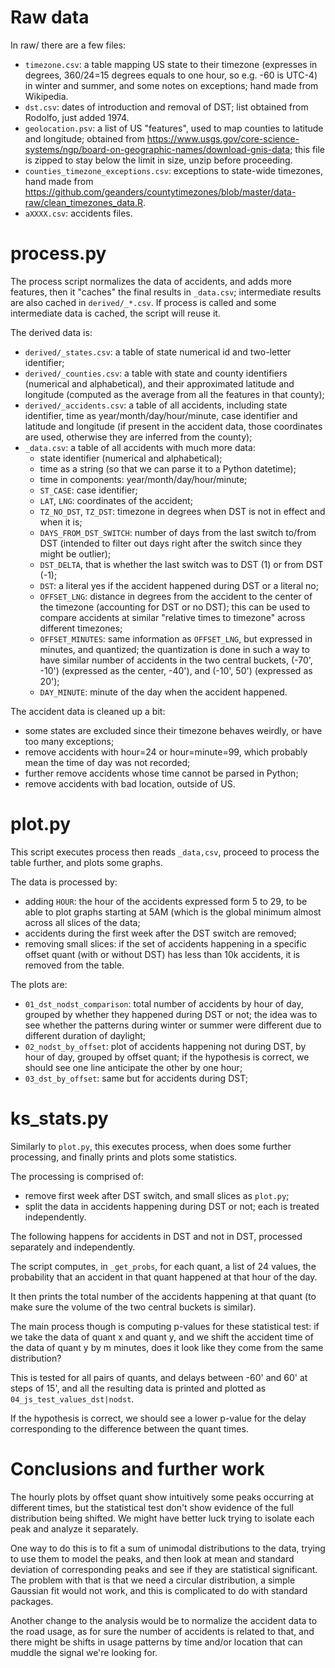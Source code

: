 # Raw data

In raw/ there are a few files:

-   `timezone.csv`: a table mapping US state to their timezone
    (expresses in degrees, 360/24=15 degrees equals to one hour, so
    e.g. -60 is UTC-4) in winter and summer, and some notes on
    exceptions; hand made from Wikipedia.
-   `dst.csv`: dates of introduction and removal of DST; list obtained
    from Rodolfo, just added 1974.
-   `geolocation.psv`: a list of US "features", used to map counties
    to latitude and longitude; obtained from
    https://www.usgs.gov/core-science-systems/ngp/board-on-geographic-names/download-gnis-data;
    this file is zipped to stay below the limit in size, unzip before
    proceeding.
-   `counties_timezone_exceptions.csv`: exceptions to state-wide
    timezones, hand made from
    https://github.com/geanders/countytimezones/blob/master/data-raw/clean_timezones_data.R.
-   `aXXXX.csv`: accidents files.


# process.py

The process script normalizes the data of accidents, and adds more
features, then it "caches" the final results in `_data.csv`;
intermediate results are also cached in `derived/_*.csv`. If process
is called and some intermediate data is cached, the script will reuse
it.

The derived data is:

-   `derived/_states.csv`: a table of state numerical id and
    two-letter identifier;
-   `derived/_counties.csv`: a table with state and county identifiers
    (numerical and alphabetical), and their approximated latitude and
    longitude (computed as the average from all the features in that
    county);
-   `derived/_accidents.csv`: a table of all accidents, including
    state identifier, time as year/month/day/hour/minute, case
    identifier and latitude and longitude (if present in the accident
    data, those coordinates are used, otherwise they are inferred from
    the county);
-   `_data.csv`: a table of all accidents with much more data:
    -   state identifier (numerical and alphabetical);
    -   time as a string (so that we can parse it to a Python
        datetime);
    -   time in components: year/month/day/hour/minute;
    -   `ST_CASE`: case identifier;
    -   `LAT`, `LNG`: coordinates of the accident;
    -   `TZ_NO_DST`, `TZ_DST`: timezone in degrees when DST is not in
        effect and when it is;
    -   `DAYS_FROM_DST_SWITCH`: number of days from the last switch
        to/from DST (intended to filter out days right after the
        switch since they might be outlier);
    -   `DST_DELTA`, that is whether the last switch was to DST (1) or
        from DST (-1);
    -   `DST`: a literal yes if the accident happened during DST or a
        literal no;
    -   `OFFSET_LNG`: distance in degrees from the accident to the
        center of the timezone (accounting for DST or no DST); this
        can be used to compare accidents at similar "relative times to
        timezone" across different timezones;
    -   `OFFSET_MINUTES`: same information as `OFFSET_LNG`, but
        expressed in minutes, and quantized; the quantization is done
        in such a way to have similar number of accidents in the two
        central buckets, (-70', -10') (expressed as the center, -40'),
        and (-10', 50') (expressed as 20');
    -   `DAY_MINUTE`: minute of the day when the accident happened.

The accident data is cleaned up a bit:

-   some states are excluded since their timezone behaves weirdly, or
    have too many exceptions;
-   remove accidents with hour=24 or hour=minute=99, which probably
    mean the time of day was not recorded;
-   further remove accidents whose time cannot be parsed in Python;
-   remove accidents with bad location, outside of US.


# plot.py

This script executes process then reads `_data,csv`, proceed to
process the table further, and plots some graphs.

The data is processed by:

-   adding `HOUR`: the hour of the accidents expressed form 5 to 29,
    to be able to plot graphs starting at 5AM (which is the global
    minimum almost across all slices of the data;
-   accidents during the first week after the DST switch are removed;
-   removing small slices: if the set of accidents happening in a
    specific offset quant (with or without DST) has less than 10k
    accidents, it is removed from the table.

The plots are:

-   `01_dst_nodst_comparison`: total number of accidents by hour of
    day, grouped by whether they happened during DST or not; the idea
    was to see whether the patterns during winter or summer were
    different due to different duration of daylight;
-   `02_nodst_by_offset`: plot of accidents happening not during DST,
    by hour of day, grouped by offset quant; if the hypothesis is
    correct, we should see one line anticipate the other by one hour;
-   `03_dst_by_offset`: same but for accidents during DST;


# ks_stats.py

Similarly to `plot.py`, this executes process, when does some further
processing, and finally prints and plots some statistics.

The processing is comprised of:
-   remove first week after DST switch, and small slices as `plot.py`;
-   split the data in accidents happening during DST or not; each is
    treated independently.

The following happens for accidents in DST and not in DST, processed
separately and independently.

The script computes, in `_get_probs`, for each quant, a list of 24 values, the
probability that an accident in that quant happened at that hour of
the day.

It then prints the total number of the accidents happening at that
quant (to make sure the volume of the two central buckets is similar).

The main process though is computing p-values for these statistical
test: if we take the data of quant x and quant y, and we shift the
accident time of the data of quant y by m minutes, does it look like
they come from the same distribution?

This is tested for all pairs of quants, and delays between -60' and
60' at steps of 15', and all the resulting data is printed and plotted
as `04_js_test_values_dst|nodst`.

If the hypothesis is correct, we should see a lower p-value for the
delay corresponding to the difference between the quant times.


# Conclusions and further work

The hourly plots by offset quant show intuitively some peaks occurring
at different times, but the statistical test don't show evidence of
the full distribution being shifted. We might have better luck trying
to isolate each peak and analyze it separately.

One way to do this is to fit a sum of unimodal distributions to the
data, trying to use them to model the peaks, and then look at mean and
standard deviation of corresponding peaks and see if they are
statistical significant. The problem with that is that we need a
circular distribution, a simple Gaussian fit would not work, and this
is complicated to do with standard packages.

Another change to the analysis would be to normalize the accident data
to the road usage, as for sure the number of accidents is related to
that, and there might be shifts in usage patterns by time and/or
location that can muddle the signal we're looking for.
